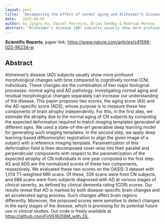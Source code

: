 ```yaml
---
layout: post
title:  "Decomposing the effect of normal aging and Alzheimer’s disease in brain morphological changes via learned aging templates"
date:   2025-04-07
author: by Jingru Fu, Daniel Ferreira, Örjan Smedby & Rodrigo Moreno 
abstract: "Alzheimer’s disease (AD) subjects usually show more profound morphological changes with time compared to cognitively normal (CN) individuals. These changes are the combination of two major biological processes: normal aging and AD pathology. Investigating normal aging and residual morphological changes separately can increase our understanding of the disease. This paper proposes two scores, the aging score (AS) and the AD-specific score (ADS), whose purpose is to measure these two components of brain atrophy independently. For this, in the first step, we estimate the atrophy due to the normal aging of CN subjects by computing the expected deformation required to match imaging templates generated at different ages. We used a state-of-the-art generative deep learning model for generating such imaging templates. In the second step, we apply deep learning-based diffeomorphic registration to align the given image of a subject with a reference imaging template. Parametrization of this deformation field is then decomposed voxel-wise into their parallel and perpendicular components with respect to the parametrization of the expected atrophy of CN individuals in one year computed in the first step. AS and ADS are the normalized scores of these two components, respectively. We evaluated these two scores on the OASIS-3 dataset with 1,014 T1-weighted MRI scans. Of these, 326 scans were from CN subjects, and 688 scans were from subjects diagnosed with AD at various stages of clinical severity, as defined by clinical dementia rating (CDR) scores. Our results reveal that AD is marked by both disease-specific brain changes and an accelerated aging process. Such changes affect brain regions differently. Moreover, the proposed scores were sensitive to detect changes in the early stages of the disease, which is promising for its potential future use in clinical studies. Our code is freely available at https://github.com/Fjr9516/DBM_with_DL."
---
```


**Scientific Reports**, paper link: <https://www.nature.com/articles/s41598-025-96234-w>
## Abstract
Alzheimer’s disease (AD) subjects usually show more profound morphological changes with time compared to cognitively normal (CN) individuals. These changes are the combination of two major biological processes: normal aging and AD pathology. Investigating normal aging and residual morphological changes separately can increase our understanding of the disease. This paper proposes two scores, the aging score (AS) and the AD-specific score (ADS), whose purpose is to measure these two components of brain atrophy independently. For this, in the first step, we estimate the atrophy due to the normal aging of CN subjects by computing the expected deformation required to match imaging templates generated at different ages. We used a state-of-the-art generative deep learning model for generating such imaging templates. In the second step, we apply deep learning-based diffeomorphic registration to align the given image of a subject with a reference imaging template. Parametrization of this deformation field is then decomposed voxel-wise into their parallel and perpendicular components with respect to the parametrization of the expected atrophy of CN individuals in one year computed in the first step. AS and ADS are the normalized scores of these two components, respectively. We evaluated these two scores on the OASIS-3 dataset with 1,014 T1-weighted MRI scans. Of these, 326 scans were from CN subjects, and 688 scans were from subjects diagnosed with AD at various stages of clinical severity, as defined by clinical dementia rating (CDR) scores. Our results reveal that AD is marked by both disease-specific brain changes and an accelerated aging process. Such changes affect brain regions differently. Moreover, the proposed scores were sensitive to detect changes in the early stages of the disease, which is promising for its potential future use in clinical studies. Our code is freely available at <https://github.com/Fjr9516/DBM_with_DL>.


